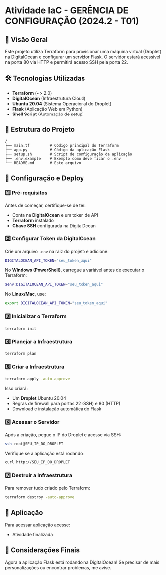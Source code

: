 # Atividade IaC - GERÊNCIA DE CONFIGURAÇÃO (2024.2 - T01)

## 📌 Visão Geral

Este projeto utiliza Terraform para provisionar uma máquina virtual (Droplet) na DigitalOcean e configurar um servidor Flask. O servidor estará acessível na porta 80 via HTTP e permitirá acesso SSH pela porta 22.

## 🛠️ Tecnologias Utilizadas

- **Terraform** (~> 2.0)
- **DigitalOcean** (Infraestrutura Cloud)
- **Ubuntu 20.04** (Sistema Operacional do Droplet)
- **Flask** (Aplicação Web em Python)
- **Shell Script** (Automação de setup)

## 📁 Estrutura do Projeto

```plaintext
/
├── main.tf         # Código principal do Terraform
├── app.py          # Código da aplicação Flask
├── setup.sh        # Script de configuração da aplicação
├── .env.example    # Exemplo como deve ficar o .env
└── README.md       # Este arquivo
```

## 🚀 Configuração e Deploy

### 1️⃣ **Pré-requisitos**

Antes de começar, certifique-se de ter:

- Conta na **DigitalOcean** e um token de API
- **Terraform** instalado
- **Chave SSH** configurada na DigitalOcean

### 2️⃣ **Configurar Token da DigitalOcean**

Crie um arquivo `.env` na raiz do projeto e adicione:

```sh
DIGITALOCEAN_API_TOKEN="seu_token_aqui"
```

No **Windows (PowerShell)**, carregue a variável antes de executar o Terraform:

```powershell
$env:DIGITALOCEAN_API_TOKEN="seu_token_aqui"
```

No **Linux/Mac**, use:

```bash
export DIGITALOCEAN_API_TOKEN="seu_token_aqui"
```

### 3️⃣ **Inicializar o Terraform**

```bash
terraform init
```

### 4️⃣ **Planejar a Infraestrutura**

```bash
terraform plan
```

### 5️⃣ **Criar a Infraestrutura**

```bash
terraform apply -auto-approve
```

Isso criará:

- Um **Droplet** Ubuntu 20.04
- Regras de firewall para portas 22 (SSH) e 80 (HTTP)
- Download e instalação automática do Flask

### 6️⃣ **Acessar o Servidor**

Após a criação, pegue o IP do Droplet e acesse via SSH:

```bash
ssh root@SEU_IP_DO_DROPLET
```

Verifique se a aplicação está rodando:

```bash
curl http://SEU_IP_DO_DROPLET
```

### 7️⃣ **Destruir a Infraestrutura**

Para remover tudo criado pelo Terraform:

```bash
terraform destroy -auto-approve
```

## 🚀 Aplicação

Para acessar aplicação acesse:

- Atividade finalizada

## 📢 Considerações Finais

Agora a aplicação Flask está rodando na DigitalOcean! Se precisar de mais personalizações ou encontrar problemas, me avise.
